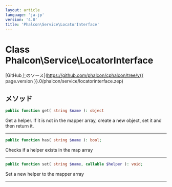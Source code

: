 ```yaml
---
layout: article
language: 'ja-jp'
version: '4.0'
title: 'Phalcon\Service\LocatorInterface'
---
```

# Class **Phalcon\Service\LocatorInterface**

[GitHub上のソース](https://github.com/phalcon/cphalcon/tree/v{{ page.version }}.0/phalcon/service/locatorinterface.zep)

## メソッド

```php
public function get( string $name ): object
```

Get a helper. If it is not in the mapper array, create a new object, set it and then return it.

* * *

```php
public function has( string $name ): bool;
```

Checks if a helper exists in the map array

* * *

```php
public function set( string $name, callable $helper ): void;
```

Set a new helper to the mapper array

* * *